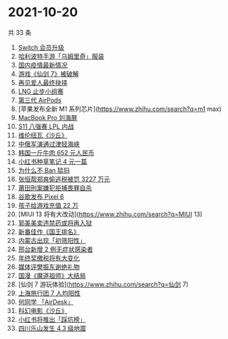 # 2021-10-20

共 33 条

<!-- BEGIN -->
<!-- 最后更新时间 Wed Oct 20 2021 17:13:20 GMT+0800 (China Standard Time) -->

1. [Switch 会员升级](https://www.zhihu.com/search?q=switch)
1. [哈利波特手游「乌姆里奇」服装](https://www.zhihu.com/search?q=哈利波特魔法觉醒)
1. [国内疫情最新情况](https://www.zhihu.com/search?q=国内疫情新增)
1. [游戏《仙剑 7》被破解](https://www.zhihu.com/search?q=仙剑7)
1. [再见爱人最终抉择](https://www.zhihu.com/search?q=再见爱人)
1. [LNG 止步小组赛](https://www.zhihu.com/search?q=LNG)
1. [第三代 AirPods](https://www.zhihu.com/search?q=airpods3)
1. [苹果发布全新 M1 系列芯片](https://www.zhihu.com/search?q=m1 max)
1. [MacBook Pro 刘海屏](https://www.zhihu.com/search?q=macbookpro)
1. [S11 八强赛 LPL 内战](https://www.zhihu.com/search?q=s11八强赛)
1. [维伦纽瓦《沙丘》](https://www.zhihu.com/search?q=沙丘)
1. [中俄军演通过津轻海峡](https://www.zhihu.com/search?q=津轻海峡)
1. [韩国一斤牛肉 652 元人民币](https://www.zhihu.com/search?q=韩国牛肉)
1. [小红书种草笔记 4 元一篇](https://www.zhihu.com/search?q=小红书)
1. [为什么不 Ban 猛犸](https://www.zhihu.com/search?q=ti10猛犸)
1. [张恒帮郑爽偷逃税被罚 3227 万元](https://www.zhihu.com/search?q=张恒)
1. [莆田刑案嫌犯拒捕畏罪自杀](https://www.zhihu.com/search?q=莆田刑案)
1. [谷歌发布 Pixel 6](https://www.zhihu.com/search?q=pixel6)
1. [孩子给游戏充值 22 万](https://www.zhihu.com/search?q=游戏充值)
1. [MIUI 13 将有大改动](https://www.zhihu.com/search?q=MIUI 13)
1. [郭美美卖违禁药或将再入狱](https://www.zhihu.com/search?q=郭美美)
1. [新番佳作《国王排名》](https://www.zhihu.com/search?q=国王排名)
1. [内蒙古出现「初筛阳性」](https://www.zhihu.com/search?q=内蒙古)
1. [邢台新增 2 例无症状感染者](https://www.zhihu.com/search?q=邢台疫情)
1. [年终奖缴税将有大变化](https://www.zhihu.com/search?q=年终奖)
1. [媒体评樊振东谢绝礼物](https://www.zhihu.com/search?q=樊振东)
1. [国漫《魔道祖师》大结局](https://www.zhihu.com/search?q=魔道祖师)
1. [仙剑 7 游玩体验](https://www.zhihu.com/search?q=仙剑 7)
1. [上海旅行团 7 人均阳性](https://www.zhihu.com/search?q=上海旅行团)
1. [何同学 「AirDesk」](https://www.zhihu.com/search?q=何同学)
1. [科幻电影《沙丘》](https://www.zhihu.com/search?q=沙丘)
1. [小红书将推出「踩坑榜」](https://www.zhihu.com/search?q=小红书)
1. [四川乐山发生 4.3 级地震](https://www.zhihu.com/search?q=乐山)

<!-- END -->
